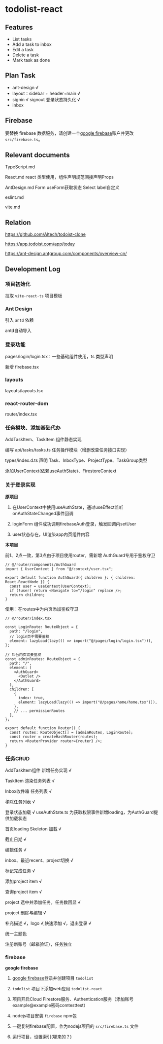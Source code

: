 # todolist-react

## Features

- List tasks
- Add a task to inbox
- Edit a task
- Delete a task
- Mark task as done

## Plan Task

- ant-design √
- layout：sidebar + header+main √
- signin √ signout 登录状态持久化 √
- inbox

## Firebase

要替换 firebase 数据服务，请创建一个[google firebase](https://console.firebase.google.com/)账户并更改 `src/firebase.ts`。

## Relevant documents

TypeScript.md

React.md react 类型使用，组件声明规范间接声明Props

AntDesign.md Form useForm获取状态 Select label自定义

eslint.md

vite.md

## Relation

https://github.com/Altech/todoist-clone

https://app.todoist.com/app/today

https://ant-design.antgroup.com/components/overview-cn/

## Development Log

### 项目初始化

拉取 `vite-react-ts` 项目模板

### Ant Design

引入 `antd` 依赖

antd自动导入

### 登录功能

pages/login/login.tsx：一些基础组件使用，ts 类型声明

新增 firebase.tsx

### layouts

layouts/layouts.tsx

### react-router-dom

router/index.tsx

### 任务模块、添加基础代办

AddTaskItem、TaskItem 组件静态实现

编写 api/tasks/tasks.ts 任务操作模块（增删改查任务接口实现）

types/index.d.ts 声明 Task、InboxType、ProjectType、TaskGroup类型

添加UserContext(依赖useAuthState)、FirestoreContext

### 关于登录实现

**原项目**

1. 在UserContext中使用useAuthState，通过useEffect监听onAuthStateChanged事件回调

2. loginForm 组件成功调用firebaseAuth登录，触发回调内setUser

3. user状态存在，UI渲染app内页组件内容

**本项目**

前1、2点一致，第3点由于项目使用router，需新增 AuthGuard专用于鉴权守卫

```tsx
// @/router/components/AuthGuard
import { UserContext } from "@/context/user.tsx";

export default function AuthGuard({ children }: { children: React.ReactNode }) {
  const user = useContext(UserContext);
  if (!user) return <Navigate to="/login" replace />;
  return children;
}
```

使用：在routes中为内页添加鉴权守卫

```tsx
// @/router/index.tsx

const LoginRoute: RouteObject = {
  path: "/login",
  // login页不需要鉴权
  element: lazyLoad(lazy(() => import("@/pages/login/login.tsx"))),
};

// 后台内页需要鉴权
const adminRoutes: RouteObject = {
  path: "/",
  element: (
    <AuthGuard>
      <Outlet />
    </AuthGuard>
  ),
  children: [
    {
      index: true,
      element: lazyLoad(lazy(() => import("@/pages/home/home.tsx"))),
    },
    // ... permissionRoutes
  ],
};

export default function Router() {
  const routes: RouteObject[] = [adminRoutes, LoginRoute];
  const router = createHashRouter(routes);
  return <RouterProvider router={router} />;
}
```

### 任务CRUD

AddTaskItem组件 新增任务实现 √

TaskItem 渲染任务列表 √

Inbox收件箱 任务列表 √

移除任务列表 √

登录状态加载 √ useAuthState.ts 为获取权限事件新增loading，为AuthGuard提供加载状态

首页loading Skeleton 加载 √

截止日期 √

编辑任务 √

inbox、最近recent、project切换 √

标记完成任务 √

添加project item √

查询project item √

project 选中并添加任务，任务数回显 √

project 删除与编辑 √

补充描述 √，logo √,快速添加 √，退出登录 √

统一主题色

注册新账号（邮箱验证），任务独立

### firebase

**google firebase**

1. [google firebase](https://console.firebase.google.com/)登录并创建项目 `todolist`

2. `todolist` 项目下添加web应用 `todolist-react`

3. 项目开启Cloud Firestore服务、Authentication服务（添加账号example@example密码comtesttest）

4. nodejs项目安装 `firebase` npm包

5. 一键复制firebase配置，作为nodejs项目的 `src/firebase.ts` 文件

6. 运行项目，设置索引(哪来的？)

